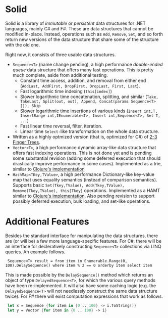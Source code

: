 Solid
=====

Solid is a library of _immutable_ or _persistent_ data structures for .NET languages, mainly C# and F#. These are data structures that cannot be modified in-place. Instead, operations such as `Add`, `Remove`, `Set`, and so forth return new versions of the data structure that share some of the structure with the old one.

Right now, it consists of three usable data structures.
* `Sequence<T>` (name change pending), a high performance _double-ended queue_ data structure that offers many fast operations. This is pretty much complete, aside from additional testing.
  * Constant time access, addition, and removal from either end (`AddLast, AddFirst, DropFirst, DropLast, First, Last`).
  * Fast logarithmic time indexing (`this[index]`)
  * Slower logarithmic time concatenation, splitting, and similar (`Take, TakeLast, Split(out, out), Append, Concat(params Sequence<T>[]), Skip`
  * Slower logarithmic time insertions of various kinds (`Insert int,T, InsertRange int,IEnumerable<T>, Insert int,Sequence<T>, Set T, ...`)
  * Fast linear time reversal, filter, iteration.
  * Linear time `Select-`like transformation on the whole data structure.
* Written as a highly optmized version (that is, optimized for C#) of [2-3 Finger Trees](http://www.soi.city.ac.uk/~ross/papers/FingerTree.pdf).
* `Vector<T>`, a high performance dynamic array-like data structure that offers fast indexing operations. This is not done yet and is pending some substantial revision (adding some deferred execution that should drastically improve performance in some cases). Implemented as a trie, similar to [Clojure's implementation](http://blog.higher-order.net/2009/02/01/understanding-clojures-persistentvector-implementation/)
* `HashMap<TKey,TValue>`, a high performance Dictionary-like key-value map that uses equality semantics (instead of comparison semantics). Supports basic `Set(Tkey,TValue), Add(Tkey,TValue), Remove(Tkey,TValue), this[Tkey]` operations. Implemented as a HAMT similar to [Clojure's implementation](http://blog.higher-order.net/2009/09/08/understanding-clojures-persistenthashmap-deftwice/). Also pending revision to support possibly deferred execution, bulk loading, and set-like operations.

Additional Features
===================

Besides the standard interface for manipulating the data structures, there are (or will be) a few more language-specific features. For C#, there will be an interface for decleratively constructing `Sequence<T>` collections via LINQ queries. An example follows.
```CSharp
 Sequence<T> result = from item in Enumerable.Range(0, 100).DelaySequence() where item % 2 == 0 orderby item select item
```
This is made possible by the `DelaySequence()` method which returns an object of type `DelayedSequence<T>`, for which the various query methods have been re-implemented. It will also have some caching logic (e.g. the `DelayedSequence<T>` will not needlessly construct the same data structure twice).
For F# there will exist computation expressions that work as follows.
```FSharp
 let x = Sequence {for item in {0 .. 100} -> i.ToString()}
 let y = Vector {for item in {0 .. 100} -> i}
```
